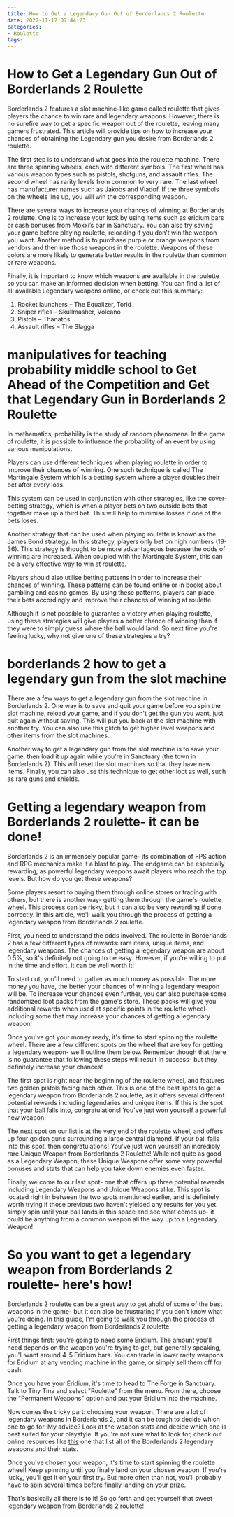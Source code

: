 ```yaml
---
title: How to Get a Legendary Gun Out of Borderlands 2 Roulette
date: 2022-11-17 07:44:23
categories:
- Roulette
tags:
---
```



#  How to Get a Legendary Gun Out of Borderlands 2 Roulette

Borderlands 2 features a slot machine-like game called roulette that gives players the chance to win rare and legendary weapons. However, there is no surefire way to get a specific weapon out of the roulette, leaving many gamers frustrated. This article will provide tips on how to increase your chances of obtaining the Legendary gun you desire from Borderlands 2 roulette.

The first step is to understand what goes into the roulette machine. There are three spinning wheels, each with different symbols. The first wheel has various weapon types such as pistols, shotguns, and assault rifles. The second wheel has rarity levels from common to very rare. The last wheel has manufacturer names such as Jakobs and Vladof. If the three symbols on the wheels line up, you will win the corresponding weapon.

There are several ways to increase your chances of winning at Borderlands 2 roulette. One is to increase your luck by using items such as eridium bars or cash bonuses from Moxxi’s bar in Sanctuary. You can also try saving your game before playing roulette, reloading if you don’t win the weapon you want. Another method is to purchase purple or orange weapons from vendors and then use those weapons in the roulette. Weapons of these colors are more likely to generate better results in the roulette than common or rare weapons.

Finally, it is important to know which weapons are available in the roulette so you can make an informed decision when betting. You can find a list of all available Legendary weapons online, or check out this summary:
1) Rocket launchers – The Equalizer, Torid
2) Sniper rifles – Skullmasher, Volcano
3) Pistols – Thanatos
4) Assault rifles – The Slagga

#   manipulatives for teaching probability middle school to Get Ahead of the Competition and Get that Legendary Gun in Borderlands 2 Roulette

In mathematics, probability is the study of random phenomena. In the game of roulette, it is possible to influence the probability of an event by using various manipulations.

Players can use different techniques when playing roulette in order to improve their chances of winning. One such technique is called The Martingale System which is a betting system where a player doubles their bet after every loss.

This system can be used in conjunction with other strategies, like the cover-betting strategy, which is when a player bets on two outside bets that together make up a third bet. This will help to minimise losses if one of the bets loses.

Another strategy that can be used when playing roulette is known as the James Bond strategy. In this strategy, players only bet on high numbers (19-36). This strategy is thought to be more advantageous because the odds of winning are increased. When coupled with the Martingale System, this can be a very effective way to win at roulette. 

Players should also utilise betting patterns in order to increase their chances of winning. These patterns can be found online or in books about gambling and casino games. By using these patterns, players can place their bets accordingly and improve their chances of winning at roulette.

Although it is not possible to guarantee a victory when playing roulette, using these strategies will give players a better chance of winning than if they were to simply guess where the ball would land. So next time you're feeling lucky, why not give one of these strategies a try?

#  borderlands 2 how to get a legendary gun from the slot machine

There are a few ways to get a legendary gun from the slot machine in Borderlands 2. One way is to save and quit your game before you spin the slot machine, reload your game, and if you don't get the gun you want, just quit again without saving. This will put you back at the slot machine with another try. You can also use this glitch to get higher level weapons and other items from the slot machines.

Another way to get a legendary gun from the slot machine is to save your game, then load it up again while you're in Sanctuary (the town in Borderlands 2). This will reset the slot machines so that they have new items. Finally, you can also use this technique to get other loot as well, such as rare guns and shields.

#  Getting a legendary weapon from Borderlands 2 roulette- it can be done!

Borderlands 2 is an immensely popular game- its combination of FPS action and RPG mechanics make it a blast to play. The endgame can be especially rewarding, as powerful legendary weapons await players who reach the top levels. But how do you get these weapons?

Some players resort to buying them through online stores or trading with others, but there is another way- getting them through the game's roulette wheel. This process can be risky, but it can also be very rewarding if done correctly. In this article, we'll walk you through the process of getting a legendary weapon from Borderlands 2 roulette.

First, you need to understand the odds involved. The roulette in Borderlands 2 has a few different types of rewards: rare items, unique items, and legendary weapons. The chances of getting a legendary weapon are about 0.5%, so it's definitely not going to be easy. However, if you're willing to put in the time and effort, it can be well worth it!

To start out, you'll need to gather as much money as possible. The more money you have, the better your chances of winning a legendary weapon will be. To increase your chances even further, you can also purchase some randomized loot packs from the game's store. These packs will give you additional rewards when used at specific points in the roulette wheel- including some that may increase your chances of getting a legendary weapon!

Once you've got your money ready, it's time to start spinning the roulette wheel. There are a few different spots on the wheel that are key for getting a legendary weapon- we'll outline them below. Remember though that there is no guarantee that following these steps will result in success- but they definitely increase your chances!

The first spot is right near the beginning of the roulette wheel, and features two golden pistols facing each other. This is one of the best spots to get a legendary weapon from Borderlands 2 roulette, as it offers several different potential rewards including legendaries and unique items. If this is the spot that your ball falls into, congratulations! You've just won yourself a powerful new weapon.

The next spot on our list is at the very end of the roulette wheel, and offers up four golden guns surrounding a large central diamond. If your ball falls into this spot, then congratulations! You've just won yourself an incredibly rare Unique Weapon from Borderlands 2 Roulette! While not quite as good as a Legendary Weapon, these Unique Weapons offer some very powerful bonuses and stats that can help you take down enemies even faster.

Finally, we come to our last spot- one that offers up three potential rewards including Legendary Weapons and Unique Weapons alike. This spot is located right in between the two spots mentioned earlier, and is definitely worth trying if those previous two haven't yielded any results for you yet. simply spin until your ball lands in this space and see what comes up- it could be anything from a common weapon all the way up to a Legendary Weapon!

#  So you want to get a legendary weapon from Borderlands 2 roulette- here's how!

Borderlands 2 roulette can be a great way to get ahold of some of the best weapons in the game- but it can also be frustrating if you don't know what you're doing. In this guide, I'm going to walk you through the process of getting a legendary weapon from Borderlands 2 roulette.

First things first: you're going to need some Eridium. The amount you'll need depends on the weapon you're trying to get, but generally speaking, you'll want around 4-5 Eridium bars. You can trade in lower rarity weapons for Eridium at any vending machine in the game, or simply sell them off for cash.

Once you have your Eridium, it's time to head to The Forge in Sanctuary. Talk to Tiny Tina and select "Roulette" from the menu. From there, choose the "Permanent Weapons" option and put your Eridium into the machine.

Now comes the tricky part: choosing your weapon. There are a lot of legendary weapons in Borderlands 2, and it can be tough to decide which one to go for. My advice? Look at the weapon stats and decide which one is best suited for your playstyle. If you're not sure what to look for, check out online resources like [this](http://borderlands2.wikia.com/wiki/Weapons) one that list all of the Borderlands 2 legendary weapons and their stats.

Once you've chosen your weapon, it's time to start spinning the roulette wheel! Keep spinning until you finally land on your chosen weapon. If you're lucky, you'll get it on your first try. But more often than not, you'll probably have to spin several times before finally landing on your prize.

That's basically all there is to it! So go forth and get yourself that sweet legendary weapon from Borderlands 2 roulette!